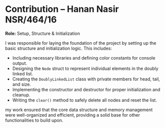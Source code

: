 # Contribution – Hanan Nasir NSR/464/16

**Role:** Setup, Structure & Initialization

I was responsible for laying the foundation of the project by setting up the basic structure and initialization logic. This includes:

- Including necessary libraries and defining color constants for console output.
- Designing the `Node` struct to represent individual elements in the doubly linked list.
- Creating the `DoublyLinkedList` class with private members for head, tail, and size.
- Implementing the constructor and destructor for proper initialization and cleanup.
- Writing the `clear()` method to safely delete all nodes and reset the list.

my work ensured that the core data structure and memory management were well-organized and efficient, providing a solid base for other functionalities to build upon.
